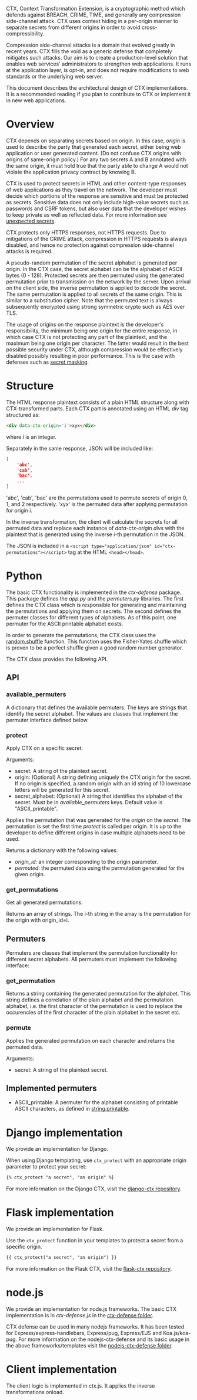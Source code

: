CTX, Context Transformation Extension, is a cryptographic method which defends
against BREACH, CRIME, TIME, and generally any compression side-channel attack.
CTX uses context hiding in a per-origin manner to separate secrets from
different origins in order to avoid cross-compressibility.

Compression side-channel attacks is a domain that evolved greatly in recent
years. CTX fills the void as a generic defense that completely mitigates such
attacks. Our aim is to create a production-level solution that enables web
services' administrators to strengthen web applications. It runs at the
application layer, is opt-in, and does not require modifications to web
standards or the underlying web server.

This document describes the architectural design of CTX implementations. It is
a recommended reading if you plan to contribute to CTX or implement it in new
web applications.

# Overview

CTX depends on separating secrets based on origin. In this case, *origin* is
used to describe the party that generated each secret, either being web
application or user generated content. (Do not confuse CTX origins with origins
of same-origin policy.) For any two secrets A and B annotated with the same
origin, it must hold true that the party able to change A would not violate the
application privacy contract by knowing B.

CTX is used to protect secrets in HTML and other content-type responses of web
applications as they travel on the network. The developer must decide which
portions of the response are sensitive and must be protected as secrets.
Sensitive data does not only include high-value secrets such as passwords and
CSRF tokens, but also user data that the developer wishes to keep private as
well as reflected data. For more information see [unexpected
secrets](https://ruptureit.com/blog/2016/07/27/unexpected-secrets-and-reflections/).

CTX protects only HTTPS responses, not HTTPS requests. Due to mitigations of
the CRIME attack, compression in HTTPS requests is always disabled, and hence
no protection against compression side-channel attacks is required.

A pseudo-random permutation of the secret alphabet is generated per origin. In
the CTX case, the secret alphabet can be the alphabet of ASCII bytes (0 - 128).
Protected secrets are then permuted using the generated permutation prior to
transmission on the network by the server. Upon arrival on the client side, the
inverse permutation is applied to decode the secret. The same permutation is
applied to all secrets of the same origin. This is similar to a substitution
cipher. Note that the permuted text is always subsequently encrypted using
strong symmetric crypto such as AES over TLS.

The usage of origins on the response plaintext is the developer's
responsibility, the minimum being one origin for the entire response, in which
case CTX is not protecting any part of the plaintext, and the maximum being one
origin per character. The latter would result in the best possible security
under CTX, although compression would be effectively disabled possibly
resulting in poor performance. This is the case with defenses such as [secret
masking](https://www.facebook.com/notes/protect-the-graph/preventing-a-breach-attack/1455331811373632/).

# Structure

The HTML response plaintext consists of a plain HTML structure along with
CTX-transformed parts. Each CTX part is annotated using an HTML *div* tag
structured as:

```html
<div data-ctx-origin='i'>xyx</div>
```

where *i* is an integer.

Separately in the same response, JSON will be included like:

```json
[
    'abc',
    'cab',
    'bac',
    ...
]
```

'abc', 'cab', 'bac' are the permutations used to permute secrets of origin 0,
1, and 2 respectively. 'xyx' is the permuted data after applying permutation
for origin *i*.

In the inverse transformation, the client will calculate the secrets for all
permuted data and replace each instance of *data-ctx-origin* *divs* with the
plaintext that is generated using the inverse i-th permutation in the JSON.

The JSON is included in a `<script type="application/json"
id="ctx-permutations"></script>` tag at the HTML `<head></head>`.

# Python

The basic CTX functionality is implemented in the *ctx-defense* package. This
package defines the *app.py* and the *permuters.py* libraries. The
first defines the CTX class which is responsible for generating and
maintaining the permutations and applying them on secrets. The second defines
the permuter classes for different types of alphabets. As of this point, one
permuter for the ASCII printable alphabet exists.

In order to generate the permutations, the CTX class uses the
[random.shuffle](https://docs.python.org/2/library/random.html#random.shuffle)
function. This function uses the Fisher-Yates shuffle which is proven to be a
perfect shuffle given a good random number generator.

The CTX class provides the following API.

## API

### available_permuters

A dictionary that defines the available permuters. The keys are strings that
identify the secret alphabet. The values are classes that implement the permuter
interface defined below.

### protect

Apply CTX on a specific secret.

Arguments:

- secret: A string of the plaintext secret.
- origin: (Optional) A string defining uniquely the CTX origin for the secret.
  If no origin is specified, a random origin with an id string of 10 lowercase
  letters will be generated for this secret.
- secret_alphabet: (Optional) A string that identifies the alphabet of the
  secret. Must be in *available_permuters* keys. Default value is
  "ASCII_printable".

Applies the permutation that was generated for the *origin* on the *secret*. The
permutation is set the first time *protect* is called per origin. It is up to
the developer to define different origins in case multiple alphabets need to be
used.

Returns a dictionary with the following values:

- *origin_id*: an integer corresponding to the origin parameter.
- *permuted*: the permuted data using the permutation generated for the given
  origin.

### get_permutations

Get all generated permutations.

Returns an array of strings. The i-th string in the array is the permutation for
the origin with origin_id=i.

## Permuters

Permuters are classes that implement the permutation functionality
for different secret alphabets. All permuters must implement the following
interface:

### get_permutation

Returns a string containing the generated permutation for the alphabet. This
string defines a correlation of the plain alphabet and the permutation alphabet,
i.e. the first character of the permutation is used to replace the occurencies
of the first character of the plain alphabet in the secret etc.

### permute

Applies the generated permutation on each character and returns the permuted data.

Arguments:

- secret: A string of the plaintext secret.

## Implemented permuters

- ASCII_printable: A permuter for the alphabet consisting of printable ASCII
  characters, as defined in
  [string.printable](https://docs.python.org/2/library/string.html#string.printable).

# Django implementation

We provide an implementation for Django.

When using Django templating, use `ctx_protect` with an appropriate origin
parameter to protect your secret:

```html
{% ctx_protect "a secret", "an origin" %}
```

For more information on the Django CTX, visit the [django-ctx
repository](https://github.com/dimkarakostas/ctx/tree/master/etc/python/django-ctx).

# Flask implementation

We provide an implementation for Flask.

Use the `ctx_protect` function in your templates to protect a secret from a
specific origin.

```html
{{ ctx_protect("a secret", "an origin") }}
```

For more information on the Flask CTX, visit the [flask-ctx
repository](https://github.com/dimkarakostas/ctx/tree/master/etc/python/flask-ctx).

# node.js

We provide an implementation for node.js frameworks. The basic CTX
implementation is in *ctx-defense.js* in the [ctx-defense
folder](https://github.com/dimkarakostas/ctx/tree/master/nodejs/ctx-defense).

CTX defense can be used in many nodejs frameworks. It has been tested for
Express/express-handlebars, Express/pug, Express/EJS and Koa.js/koa-pug.
For more information on the nodejs-ctx-defense and its basic usage in the above
frameworks/templates visit the [nodejs-ctx-defense
folder](https://github.com/dimkarakostas/ctx/tree/master/nodejs/nodejs-ctx-defense).

# Client implementation

The client logic is implemented in ctx.js. It applies the inverse
transformations onload.
